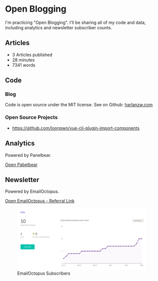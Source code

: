 # Open Blogging

I'm practicing "Open Blogging". I'll be sharing all of my code and data, including analytics and newsletter subscriber counts.

## Articles

- 3 Articles published
- 28 minutes
- 7341 words

## Code

### Blog

Code is open source under the MIT license. See on Github: [harlanzw.com](https://github.com/loonpwn/harlanzw.com)

### Open Source Projects

- https://github.com/loonpwn/vue-cli-plugin-import-components

## Analytics

Powered by Panelbear.

[Open Pabelbear](https://app.panelbear.com/share/4fDa4dnKGsyhrVn2JdgP48/)

## Newsletter

Powered by EmailOctopus.

[Open EmailOctopus - Referral Link](https://emailoctopus.com/?urli=Lz6tl)

<figure>
<img src="../resources/subscribers.png" alt="Email Subscribers">
<figcaption>EmailOctopus Subscribers</figcaption>
</figure>